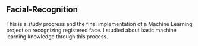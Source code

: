 ## Facial-Recognition

This is a study progress and the final implementation of a Machine Learning project on recognizing registered face. I studied about basic machine learning knowledge through this process.
